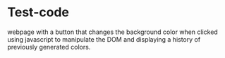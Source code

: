 # Test-code
 webpage with a button that changes the background color  when clicked using javascript to manipulate the DOM and displaying a history of previously generated colors.
